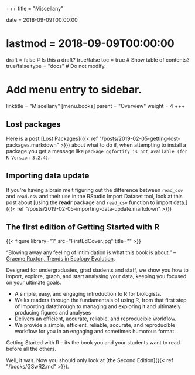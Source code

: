+++
title = "Miscellany"

date = 2018-09-09T00:00:00
# lastmod = 2018-09-09T00:00:00

draft = false  # Is this a draft? true/false
toc = true  # Show table of contents? true/false
type = "docs"  # Do not modify.

# Add menu entry to sidebar.
linktitle = "Miscellany"
[menu.books]
  parent = "Overview"
  weight = 4
+++

## Lost packages

Here is a post [Lost Packages]({{< ref "/posts/2019-02-05-getting-lost-packages.markdown" >}}) about what to do if, when attempting to install a package you get a message like `package ggfortify is not available (for R Version 3.2.4)`.

## Importing data update

If you're having a brain melt figuring out the difference between `read_csv` and `read.csv` and their use in the RStudio Import Dataset tool, look at this post about [using the **readr** package and `read_csv` function to import data.]({{< ref "/posts/2019-02-05-importing-data-update.markdown" >}})


## The first edition of Getting Started with R

{{< figure library="1" src="FirstEdCover.jpg" title="" >}} 

“Blowing away any feeling of intimidation is what this book is about.” – [Graeme Ruxton, Trends in Ecology Evolution](https://www.sciencedirect.com/science/article/pii/S0169534712001590).

Designed for undergraduates, grad students and staff, we show you how to import, explore, graph, and start analysing your data, keeping you focused on your ultimate goals.

* A simple, easy, and engaging introduction to R for biologists.
* Walks readers through the fundamentals of using R, from that first step of importing datathrough to managing and exploring it and ultimately producing figures and analyses
* Delivers an efficient, accurate, reliable, and reproducible workflow.
* We provide a simple, efficient, reliable, accurate, and reproducible workflow for you in an engaging and sometimes humorous format.

Getting Started with R – its the book you and your students want to read before all the others.

Well, it was. Now you should only look at [the Second Edition]({{< ref "/books/GSwR2.md" >}}).

